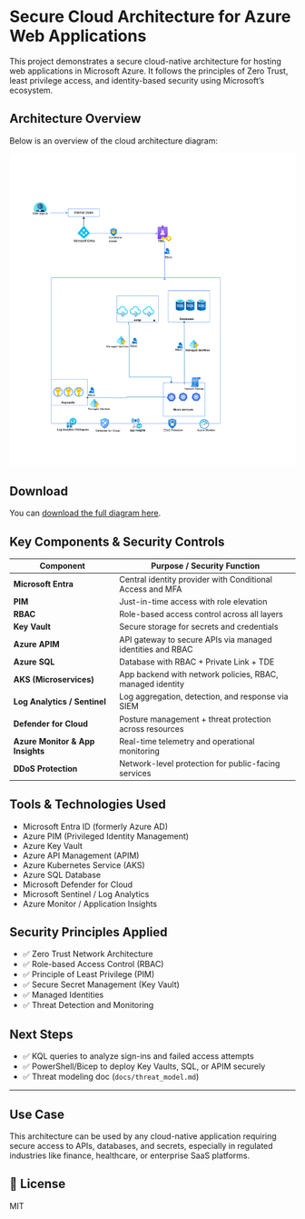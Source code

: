 # Secure Cloud Architecture for Azure Web Applications

This project demonstrates a secure cloud-native architecture for hosting web applications in Microsoft Azure. It follows the principles of Zero Trust, least privilege access, and identity-based security using Microsoft’s ecosystem.

##  Architecture Overview

Below is an overview of the cloud architecture diagram:

![Cloud Architecture Diagram](architecture-diagram/cloud-architecture.png)

## Download

You can [download the full diagram here](architecture-diagram/cloud-architecture.png).

##  Key Components & Security Controls

| Component            | Purpose / Security Function                                         |
|----------------------|---------------------------------------------------------------------|
| **Microsoft Entra**  | Central identity provider with Conditional Access and MFA          |
| **PIM**              | Just-in-time access with role elevation                            |
| **RBAC**             | Role-based access control across all layers                        |
| **Key Vault**        | Secure storage for secrets and credentials                         |
| **Azure APIM**       | API gateway to secure APIs via managed identities and RBAC         |
| **Azure SQL**        | Database with RBAC + Private Link + TDE                            |
| **AKS (Microservices)** | App backend with network policies, RBAC, managed identity         |
| **Log Analytics / Sentinel** | Log aggregation, detection, and response via SIEM             |
| **Defender for Cloud** | Posture management + threat protection across resources            |
| **Azure Monitor & App Insights** | Real-time telemetry and operational monitoring        |
| **DDoS Protection**  | Network-level protection for public-facing services                |

## Tools & Technologies Used

- Microsoft Entra ID (formerly Azure AD)
- Azure PIM (Privileged Identity Management)
- Azure Key Vault
- Azure API Management (APIM)
- Azure Kubernetes Service (AKS)
- Azure SQL Database
- Microsoft Defender for Cloud
- Microsoft Sentinel / Log Analytics
- Azure Monitor / Application Insights

## Security Principles Applied

- ✅ Zero Trust Network Architecture
- ✅ Role-based Access Control (RBAC)
- ✅ Principle of Least Privilege (PIM)
- ✅ Secure Secret Management (Key Vault)
- ✅ Managed Identities
- ✅ Threat Detection and Monitoring

##  Next Steps

- ✅ KQL queries to analyze sign-ins and failed access attempts
- ✅ PowerShell/Bicep to deploy Key Vaults, SQL, or APIM securely
- ✅ Threat modeling doc (`docs/threat_model.md`)

---

##  Use Case

This architecture can be used by any cloud-native application requiring secure access to APIs, databases, and secrets, especially in regulated industries like finance, healthcare, or enterprise SaaS platforms.

## 🪪 License

MIT
